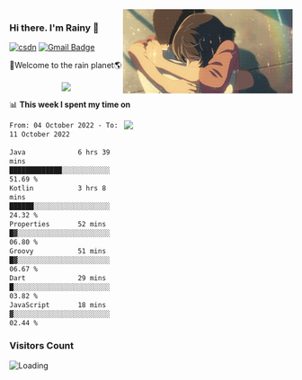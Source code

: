 <img  align='right' height="150" src="https://github.com/LikeRainDay/LikeRainDay/blob/master/pic/img_rain_1.gif?raw=true">



### Hi there. I'm Rainy :lemon:

[![csdn](https://img.shields.io/badge/-csdn-c14438?style=flat-square&logo=c&logoColor=white)](https://blog.csdn.net/qq_15807167)
[![Gmail Badge](https://img.shields.io/badge/-gmail-c14438?style=flat-square&logo=Gmail&logoColor=white&link=mailto:houshuai0816@gmail.com)](mailto:houshuai0816@gmail.com)

🚀Welcome to the rain planet🌎

<center>
<img align='center'  src="https://source.unsplash.com/random/1200x600">
</center>

📊 **This week I spent my time on**

<img align='right'   width="300" src="https://github-readme-stats.vercel.app/api?username=LikeRainDay&show_icons=true&title_color=fff&icon_color=79ff97&text_color=9f9f9f&bg_color=151515&count_private=true">

<!--START_SECTION:waka-->

```text
From: 04 October 2022 - To: 11 October 2022

Java             6 hrs 39 mins   █████████████░░░░░░░░░░░░   51.69 %
Kotlin           3 hrs 8 mins    ██████░░░░░░░░░░░░░░░░░░░   24.32 %
Properties       52 mins         █▓░░░░░░░░░░░░░░░░░░░░░░░   06.80 %
Groovy           51 mins         █▓░░░░░░░░░░░░░░░░░░░░░░░   06.67 %
Dart             29 mins         █░░░░░░░░░░░░░░░░░░░░░░░░   03.82 %
JavaScript       18 mins         ▓░░░░░░░░░░░░░░░░░░░░░░░░   02.44 %
```

<!--END_SECTION:waka-->

### Visitors Count
<img align="left" src = "https://profile-counter.glitch.me/LikeRainDay/count.svg" alt ="Loading">
